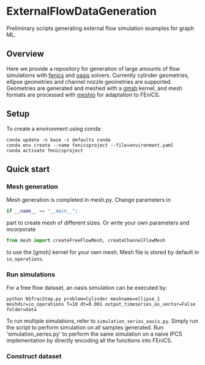 # ExternalFlowDataGeneration
Preliminary scripts generating external flow simulation examples for graph ML.

## Overview
Here we provide a repository for generation of large amounts of flow simulations with [fenics](https://fenicsproject.org/) and [oasis](https://github.com/mikaem/Oasis) solvers.
Currently cylinder geometries, ellipse geometries and channel nozzle geometries are supported. Geometries are generated and meshed with a [gmsh](https://gmsh.info/) kernel, and mesh formats are processed with [meshio](https://github.com/nschloe/meshio) for adaptation to FEniCS.

## Setup
To create a environment using conda:
```shell
conda update -n base -c defaults conda
conda env create --name fenicsproject --file=environment.yaml
conda activate fenicsproject
```

## Quick start

### Mesh generation
Mesh generation is completed in mesh.py. Change parameters in 
```python
if __name__ == "__main__":
```
part to create mesh of different sizes. Or write your own parameters and incorporate 
```python
from mesh import createFreeFlowMesh, createChannelFlowMesh
```
to use the [gmsh] kernel for your own mesh. Mesh file is stored by default in `io_operations`.

### Run simulations
For a free flow dataset, an oasis simulation can be executed by:
```shell
python NSfracStep.py problem=Cylinder meshname=ellipse_1 meshdir=io_operations T=10 dt=0.001 output_timeseries_as_vector=False folder=data
```
To run multiple simulations, refer to `simulation_series_oasis.py`. Simply run the script to perform simulation on all samples generated.
Run 'simulation_series.py' to perform the same simulation on a naive IPCS implementation by directly encoding all the functions into FEniCS.

### Construct dataset
